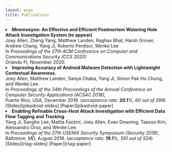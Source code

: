 ```yaml
---
layout: page
title: Publications
---
```

<li style="display: list-item;">
    <b>Mnemosyne: An Effective and Efficient Postmortem Watering Hole Attack Investigation System (to appear) </b><br>
    Joey Allen, Zheng Yang, Matthew Landen, Raghav Bhat, Harsh Grover, Andrew Chang, Yang Ji, Roberto Perdisci, Wenke Lee<br>
    In <i>Proceedings of the 27th ACM Conference on Computer and Communications Security (CCS 2020)</i><br>
    Orlando Fl, November 2020. 
    <span class='meta'>
    </span>
</li>
<li style="display: list-item;">
    <b>Improving Accuracy of Android Malware Detection with Lightweight Contextual Awareness.</b><br/>
    Joey Allen, Matthew Landen, Sanya Chaba, Yang Ji, Simon Pak Ho Chung, and Wenke Lee.<br/>
    In <i>Proceedings of the 34th Proceedings of the Annual Conference on Computer Security Applications (ACSAC 2018)</i>,<br/>
    Puerto Rico, USA, December 2018. (<i>acceptance rate: <b>20.1</b>%, 60 out of 299</i>)
    <span class='meta'>
    </span>
</li>
[Slides][pikadroid-slides] [Paper][pikadroid-paper]

<li style="display: list-item;">
    <b>Enabling Refinable Cross-Host Attack Investigation with Efficient Data Flow Tagging and Tracking</b><br/>
    Yang Ji, Sangho Lee, Mattia Fazzini, Joey Allen, Evan Downing, Taesoo Kim, Alessandro Orso, and Wenke Lee.<br/>
    In <i>Proceedings of the 27th USENIX Security Symposium (Security 2018)</i>,<br/>
    Baltimore, MD, August 2018. (<i>acceptance rate: <b>19.1</b>%, 100 out of 524</i>)
    <span class='meta'>
    </span>
</li>
[Slides][rtag-slides] [Paper][rtag-paper]


[pikadroid-slides]: ../pdfs/pikadroid-slides.pdf 
[pikadroid-paper]: ../pdfs/pikadroid-paper.pdf
[rtag-paper]: ../pdfs/rtag-paper.pdf
[rtag-slides]: ../pdfs/rtag-slides.pdf
